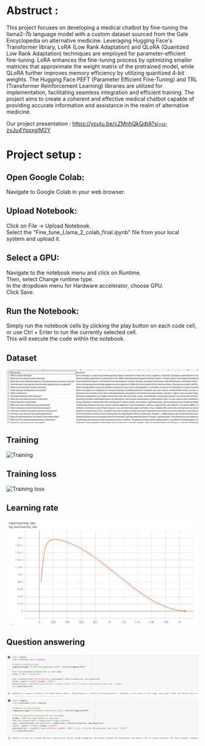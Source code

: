 # Abstruct :
This project focuses on developing a medical chatbot by fine-tuning the llama2-7b language model with a custom dataset sourced from the Gale Encyclopedia on alternative medicine. Leveraging Hugging Face's Transformer library, LoRA (Low Rank Adaptation) and QLoRA (Quantized Low Rank Adaptation) techniques are employed for parameter-efficient fine-tuning. LoRA enhances the fine-tuning process by optimizing smaller matrices that approximate the weight matrix of the pretrained model, while QLoRA further improves memory efficiency by utilizing quantized 4-bit weights. The Hugging Face PEFT (Parameter Efficient Fine-Tuning) and TRL (Transformer Reinforcement Learning) libraries are utilized for implementation, facilitating seamless integration and efficient training. The project aims to create a coherent and effective medical chatbot capable of providing accurate information and assistance in the realm of alternative medicine.

Our project presentation : https://youtu.be/cZMnhQkQdtA?si=u-zxJu4YpxxgIM2Y  
# Project setup :
## Open Google Colab:  
Navigate to Google Colab in your web browser.  
## Upload Notebook:  
Click on File -> Upload Notebook.  
Select the "Fine_tune_Llama_2_colab_final.ipynb" file from your local system and upload it.  
## Select a GPU:  
Navigate to the notebook menu and click on Runtime.  
Then, select Change runtime type.  
In the dropdown menu for Hardware accelerator, choose GPU.  
Click Save.  
## Run the Notebook:  
Simply run the notebook cells by clicking the play button on each code cell, or use Ctrl + Enter to run the currently selected cell.  
This will execute the code within the notebook.  


## Dataset
![Dataset](Images/Screenshot%202024-04-22%20115603.png)
## Training
![Training](![Dataset](Images/Screenshot%202024-04-22%20110903.png)
)
## Training loss
![Training loss](Images/Screenshot%202024-04-21%20010528.pn)
## Learning rate
![Learning rate](Images/Screenshot%202024-04-22%20133205.png)
## Question answering
![Inference](Images/Screenshot%202024-04-22%20111001.png)
![Inference](Images/Screenshot%202024-04-22%20111030.png)


